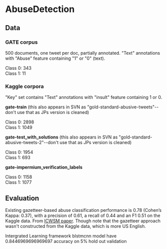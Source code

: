 # AbuseDetection

## Data

### GATE corpus

500 documents, one tweet per doc, partially annotated. "Text" annotations with "Abuse" feature containing "1" or "0" (text).

Class 0: 343  
Class 1: 11  

### Kaggle corpora
"Key" set contains "Text" annotations with "insult" feature containing 1 or 0.

**gate-train** (this also appears in SVN as "gold-standard-abusive-tweets"--don't use that as JPs version is cleaned)

Class 0: 2898  
Class 1: 1049  

**gate-test_with_solutions** (this also appears in SVN as "gold-standard-abusive-tweets-2"--don't use that as JPs version is cleaned)

Class 0: 1954  
Class 1: 693

**gate-impermium_verification_labels**

Class 0: 1158  
Class 1: 1077



## Evaluation

Existing gazetteer-based abuse classification performance is 0.78 (Cohen’s Kappa: 0.37), with a precision of 0.61, a recall of 0.44 and an F1 0.51 on the Kaggle data. From [ICWSM paper](https://www.aaai.org/ocs/index.php/ICWSM/ICWSM18/paper/viewFile/17861/17060). Though note that the gazetteer approach wasn't constructed from the Kaggle data, which is more US English.


Intergrated Learning framework blstmcnn model have 0.8446969696969697 accuracy on 5% hold out validation
